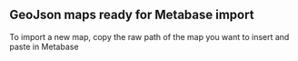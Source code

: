 ## GeoJson maps ready for Metabase import

To import a new map, copy the raw path of the map you want to insert and paste in Metabase
